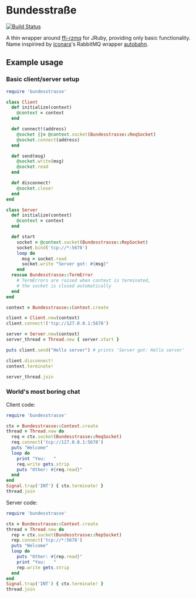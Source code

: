 # Bundesstraße

[![Build Status](https://travis-ci.org/jowl/bundesstrasse.png?branch=master)](https://travis-ci.org/jowl/bundesstrasse)

A thin wrapper around [ffi-rzmq](https://github.com/chuckremes/ffi-rzmq) for JRuby, providing only basic functionality. Name inspirired by [iconara](https://github.com/iconara)'s RabbitMQ wrapper [autobahn](https://github.com/burtcorp/autobahn).

## Example usage

### Basic client/server setup

```ruby
require 'bundesstrasse'

class Client
  def initialize(context)
    @context = context
  end

  def connect!(address)
    @socket ||= @context.socket(Bundesstrasse::ReqSocket)
    @socket.connect(address)
  end

  def send(msg)
    @socket.write(msg)
    @socket.read
  end

  def disconnect!
    @socket.close!
  end
end

class Server
  def initialize(context)
    @context = context
  end

  def start
    socket = @context.socket(Bundesstrasse::RepSocket)
    socket.bind('tcp://*:5678')
    loop do
      msg = socket.read
      socket.write "Server got: #{msg}"
    end
  rescue Bundesstrasse::TermError
    # TermErrors are raised when context is terminated,
    # the socket is closed automatically
  end
end

context = Bundesstrasse::Context.create

client = Client.new(context)
client.connect!('tcp://127.0.0.1:5678')

server = Server.new(context)
server_thread = Thread.new { server.start }

puts client.send("Hello server") # prints 'Server got: Hello server'

client.disconnect!
context.terminate!

server_thread.join
```

### World's most boring chat

Client code:
```ruby
require 'bundesstrasse'

ctx = Bundesstrasse::Context.create
thread = Thread.new do
  req = ctx.socket(Bundesstrasse::ReqSocket)
  req.connect('tcp://127.0.0.1:5678')
  puts "Welcome"
  loop do
    print "You:   "
    req.write gets.strip
    puts "Other: #{req.read}"
  end
end
Signal.trap('INT') { ctx.terminate! }
thread.join
```

Server code:
```ruby
require 'bundesstrasse'

ctx = Bundesstrasse::Context.create
thread = Thread.new do
  rep = ctx.socket(Bundesstrasse::RepSocket)
  rep.connect('tcp://*:5678')
  puts "Welcome"
  loop do
    puts "Other: #{rep.read}"
    print "You:   "
    rep.write gets.strip
  end
end
Signal.trap('INT') { ctx.terminate! }
thread.join
```
